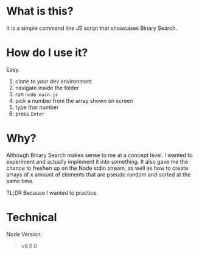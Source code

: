 # What is this?
It is a simple command line JS script that showcases Binary Search.

# How do I use it?
Easy.

1. clone to your dev environment
1. navigate inside the folder
1. run `node main.js`
1. pick a number from the array shown on screen
1. type that number
1. press `Enter`

# Why?

Although Binary Search makes sense to me at a concept level. I wanted to experiment and actually implement it into something. It also gave me the chance to freshen up on the Node stdin stream, as well as how to create arrays of x amount of elements that are pseudo random and sorted at the same time.

TL;DR Because I wanted to practice.

# Technical
Node Version:
>v6.9.0
